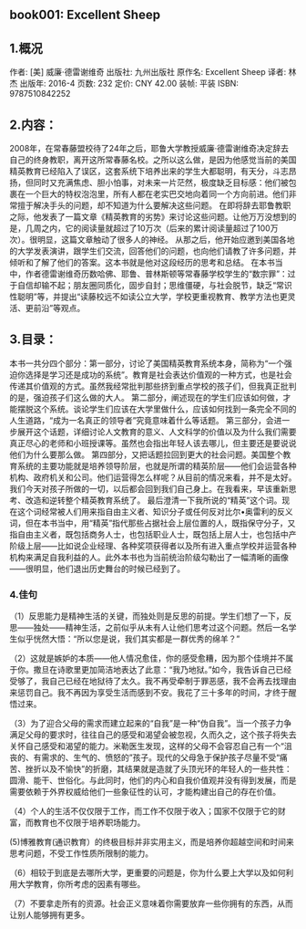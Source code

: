 ## book001: Excellent Sheep

## 1.概况

作者: [美] 威廉·德雷谢维奇 
出版社: 九州出版社
原作名: Excellent Sheep
译者: 林杰 
出版年: 2016-4
页数: 232
定价: CNY 42.00
装帧: 平装
ISBN: 9787510842252

## 2.内容：

2008年，在常春藤盟校待了24年之后，耶鲁大学教授威廉·德雷谢维奇决定辞去自己的终身教职，离开这所常春藤名校。之所以这么做，是因为他感觉当前的美国精英教育已经陷入了误区，这套系统下培养出来的学生大都聪明，有天分，斗志昂扬，但同时又充满焦虑、胆小怕事，对未来一片茫然，极度缺乏目标感：他们被包裹在一个巨大的特权泡泡里，所有人都在老实巴交地向着同一个方向前进。他们非常擅于解决手头的问题，却不知道为什么要解决这些问题。
在即将辞去耶鲁教职之际，他发表了一篇文章《精英教育的劣势》来讨论这些问题。让他万万没想到的是，几周之内，它的阅读量就超过了10万次（后来的累计阅读量超过了100万次）。很明显，这篇文章触动了很多人的神经。
从那之后，他开始应邀到美国各地的大学发表演讲，跟学生们交流，回答他们的问题，也向他们请教了许多问题，并倾听和了解了他们的答案。这本书就是他对这段经历的思考和总结。
在本书当中，作者德雷谢维奇历数哈佛、耶鲁、普林斯顿等常春藤学校学生的“数宗罪”：过于自信却输不起；朋友圈同质化，固步自封；思维僵硬，与社会脱节，缺乏“常识性聪明”等，并提出“读藤校远不如读公立大学，学校更重视教育、教学方法也更灵活、更前沿”等观点。

## 3.目录：

本书一共分四个部分：第一部分，讨论了美国精英教育系统本身，简称为“一个强迫你选择是学习还是成功的系统”。教育是社会表达价值观的一种方式，也是社会传递其价值观的方式。虽然我经常批判那些挤到重点学校的孩子们，但我真正批判的是，强迫孩子们这么做的大人。
第二部分，阐述现在的学生们应该如何做，才能摆脱这个系统。谈论学生们应该在大学里做什么，应该如何找到一条完全不同的人生道路，“成为一名真正的领导者”究竟意味着什么等话题。
第三部分，会进一步展开这个话题，详细讨论人文教育的意义、人文科学的价值以及为什么我们需要真正尽心的老师和小班授课等。虽然也会指出年轻人该去哪儿，但主要还是要说说他们为什么要那么做。
第四部分，又把话题拉回到更大的社会问题。美国整个教育系统的主要功能就是培养领导阶层，也就是所谓的精英阶层——他们会运营各种机构、政府机关和公司。他们运营得怎么样呢？从目前的情况来看，并不是太好。我们今天对孩子所做的一切，以后都会回到我们自己身上。在我看来，早该重新思考、改造和逆转整个精英教育系统了。
最后澄清一下我所说的“精英”这个词。现在这个词经常被人们用来指自由主义者、知识分子或任何反对比尔•奥雷利的反义词，但在本书当中，用“精英”指代那些占据社会上层位置的人，既指保守分子，又指自由主义者，既包括商务人士，也包括职业人士，既包括上层人士，也包括中产阶级上层——比如说企业经理、各种奖项获得者以及所有进入重点学校并运营各种机构来满足自我利益的人。此外本书也为当前统治阶级勾勒出了一幅清晰的画像——很明显，他们退出历史舞台的时候已经到了。



### 4.佳句

（1）反思能力是精神生活的关键，而独处则是反思的前提。学生们想了一下，反思——独处——精神生活，之前似乎从未有人让他们思考过这个问题。然后一名学生似乎恍然大悟：“所以您是说，我们其实都是一群优秀的绵羊？”

（2）这就是嫉妒的本质——他人情况愈佳，你的感受愈糟，因为那个佳境并不属于你。撒旦在诗歌里更加简洁地表达了此意：“我乃地狱。”如今，我告诉自己已经受够了，我自己已经在地狱待了太久。我不再受牵制于罪恶感，我不会再去找理由来惩罚自己。我不再因为享受生活而感到不安。我花了三十多年的时间，才终于醒悟过来。 

（3）为了迎合父母的需求而建立起来的“自我”是一种“伪自我”。当一个孩子力争满足父母的要求时，往往自己的感受和渴望会被忽视，久而久之，这个孩子将失去关怀自己感受和渴望的能力。米勒医生发现，这样的父母不会容忍自己有一个“沮丧的、有需求的、生气的、愤怒的”孩子。现代的父母急于保护孩子尽量不受“痛苦、挫折以及不愉快”的折磨，其结果就是造就了头顶光环的年轻人的一些共性：圆滑、能干、世俗化。与此同时，他们的内心和自我价值观并没有得到发展，而是需要依赖于外界权威给他们一些象征性的认可，才能构建出自己的存在价值。

（4）个人的生活不仅仅限于工作，而工作不仅限于收入；国家不仅限于它的财富，而教育也不仅限于培养职场能力。

(5)博雅教育(通识教育）的终极目标并非实用主义，而是培养你超越空间和时间来思考问题，不受工作性质所限制的能力。

（6）相较于到底是去哪所大学，更重要的问题是，你为什么要上大学以及如何利用大学教育，你所考虑的因素有哪些。

（7）不要拿走所有的资源。社会正义意味着你需要放弃一些你拥有的东西，从而让别人能够拥有更多。
